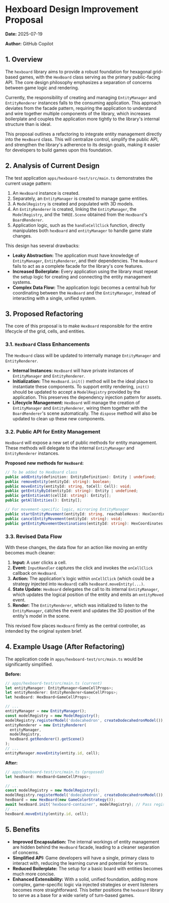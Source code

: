 # Hexboard Design Improvement Proposal

**Date:** 2025-07-19

**Author:** GitHub Copilot

## 1. Overview

The `hexboard` library aims to provide a robust foundation for hexagonal grid-based games, with the `HexBoard` class serving as the primary public-facing API. The core design philosophy emphasizes a separation of concerns between game logic and rendering.

Currently, the responsibility of creating and managing `EntityManager` and `EntityRenderer` instances falls to the consuming application. This approach deviates from the facade pattern, requiring the application to understand and wire together multiple components of the library, which increases boilerplate and couples the application more tightly to the library's internal structure than is ideal.

This proposal outlines a refactoring to integrate entity management directly into the `HexBoard` class. This will centralize control, simplify the public API, and strengthen the library's adherence to its design goals, making it easier for developers to build games upon this foundation.

## 2. Analysis of Current Design

The test application `apps/hexboard-test/src/main.ts` demonstrates the current usage pattern:

1.  An `HexBoard` instance is created.
2.  Separately, an `EntityManager` is created to manage game entities.
3.  A `ModelRegistry` is created and populated with 3D models.
4.  An `EntityRenderer` is created, linking the `EntityManager`, the `ModelRegistry`, and the `THREE.Scene` obtained from the `HexBoard`'s `BoardRenderer`.
5.  Application logic, such as the `handleCellClick` function, directly manipulates both `hexBoard` and `entityManager` to handle game state changes.

This design has several drawbacks:
-   **Leaky Abstraction:** The application must have knowledge of `EntityManager`, `EntityRenderer`, and their dependencies. The `HexBoard` fails to act as a complete facade for the library's core features.
-   **Increased Boilerplate:** Every application using the library must repeat the setup logic for creating and connecting the entity management systems.
-   **Complex Data Flow:** The application logic becomes a central hub for coordinating between the `HexBoard` and the `EntityManager`, instead of interacting with a single, unified system.

## 3. Proposed Refactoring

The core of this proposal is to make `HexBoard` responsible for the entire lifecycle of the grid, cells, and entities.

### 3.1. `HexBoard` Class Enhancements

The `HexBoard` class will be updated to internally manage `EntityManager` and `EntityRenderer`.

-   **Internal Instances:** `HexBoard` will have private instances of `EntityManager` and `EntityRenderer`.
-   **Initialization:** The `HexBoard.init()` method will be the ideal place to instantiate these components. To support entity rendering, `init()` should be updated to accept a `ModelRegistry` provided by the application. This preserves the dependency injection pattern for assets.
-   **Lifecycle Management:** `HexBoard` will manage the creation of `EntityManager` and `EntityRenderer`, wiring them together with the `BoardRenderer`'s scene automatically. The `dispose` method will also be updated to clean up these new components.

### 3.2. Public API for Entity Management

`HexBoard` will expose a new set of public methods for entity management. These methods will delegate to the internal `EntityManager` and `EntityRenderer` instances.

**Proposed new methods for `HexBoard`:**
```typescript
// To be added to HexBoard class
public addEntity(definition: EntityDefinition): Entity | undefined;
public removeEntity(entityId: string): boolean;
public moveEntity(entityId: string, toCell: Cell): void;
public getEntityById(entityId: string): Entity | undefined;
public getEntitiesAt(cellId: string): Entity[];
public getAllEntities(): Entity[];

// For movement-specific logic, mirroring EntityManager
public startEntityMovement(entityId: string, reachableHexes: HexCoordinates[]): void;
public cancelEntityMovement(entityId: string): void;
public getEntityMovementDestinations(entityId: string): HexCoordinates[];
```

### 3.3. Revised Data Flow

With these changes, the data flow for an action like moving an entity becomes much cleaner:

1.  **Input:** A user clicks a cell.
2.  **Event:** `InputHandler` captures the click and invokes the `onCellClick` callback on `HexBoard`.
3.  **Action:** The application's logic within `onCellClick` (which could be a strategy injected into `HexBoard`) calls `hexBoard.moveEntity(...)`.
4.  **State Update:** `HexBoard` delegates the call to its internal `EntityManager`, which updates the logical position of the entity and emits an `entityMoved` event.
5.  **Render:** The `EntityRenderer`, which was initialized to listen to the `EntityManager`, catches the event and updates the 3D position of the entity's model in the scene.

This revised flow places `HexBoard` firmly as the central controller, as intended by the original system brief.

## 4. Example Usage (After Refactoring)

The application code in `apps/hexboard-test/src/main.ts` would be significantly simplified.

**Before:**
```typescript
// apps/hexboard-test/src/main.ts (current)
let entityManager: EntityManager<GameCellProps>;
let entityRenderer: EntityRenderer<GameCellProps>;
let hexBoard: HexBoard<GameCellProps>;

// ...
entityManager = new EntityManager();
const modelRegistry = new ModelRegistry();
modelRegistry.registerModel('dodecahedron', createDodecahedronModel());
entityRenderer = new EntityRenderer(
  entityManager,
  modelRegistry,
  hexBoard.getRenderer().getScene()
);
// ...
entityManager.moveEntity(entity.id, cell);
```

**After:**
```typescript
// apps/hexboard-test/src/main.ts (proposed)
let hexBoard: HexBoard<GameCellProps>;

// ...
const modelRegistry = new ModelRegistry();
modelRegistry.registerModel('dodecahedron', createDodecahedronModel());
hexBoard = new HexBoard(new GameColorStrategy());
await hexBoard.init('hexboard-container', modelRegistry); // Pass registry
// ...
hexBoard.moveEntity(entity.id, cell);
```

## 5. Benefits

-   **Improved Encapsulation:** The internal workings of entity management are hidden behind the `HexBoard` facade, leading to a cleaner separation of concerns.
-   **Simplified API:** Game developers will have a single, primary class to interact with, reducing the learning curve and potential for errors.
-   **Reduced Boilerplate:** The setup for a basic board with entities becomes much more concise.
-   **Enhanced Extensibility:** With a solid, unified foundation, adding more complex, game-specific logic via injected strategies or event listeners becomes more straightforward. This better positions the `hexboard` library to serve as a base for a wide variety of turn-based games.
